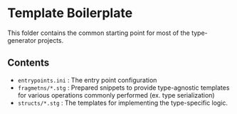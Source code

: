 # Template Boilerplate

This folder contains the common starting point for most of the type-generator projects.

## Contents

* `entrypoints.ini` : The entry point configuration
* `fragmetns/*.stg` : Prepared snippets to provide type-agnostic templates for various operations commonly performed 
  (ex. type serialization)
* `structs/*.stg` : The templates for implementing the type-specific logic.
